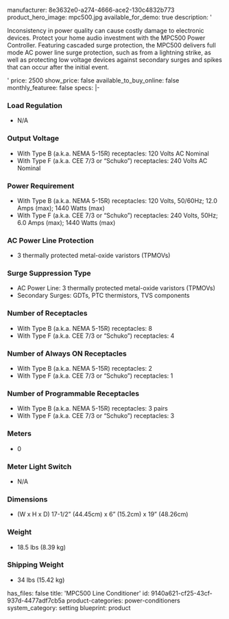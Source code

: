 manufacturer: 8e3632e0-a274-4666-ace2-130c4832b773
product_hero_image: mpc500.jpg
available_for_demo: true
description: '<p>Inconsistency in power quality can cause costly damage to electronic devices. Protect your home audio investment with the MPC500 Power Controller. Featuring cascaded surge protection, the MPC500 delivers full mode AC power line surge protection, such as from a lightning strike, as well as protecting low voltage devices against secondary surges and spikes that can occur after the initial event.</p>'
price: 2500
show_price: false
available_to_buy_online: false
monthly_featuree: false
specs: |-
  <h3><b>Load Regulation</b></h3><ul><li>N/A</li></ul><h3>Output Voltage&nbsp;</h3><ul><li>With Type B (a.k.a. NEMA 5-15R) receptacles: 120 Volts AC Nominal</li><li>With Type F (a.k.a. CEE 7/3 or “Schuko”) receptacles:<b>&nbsp;</b>240 Volts AC Nominal</li></ul><h3><b>Power Requirement&nbsp;</b></h3><ul><li>With Type B (a.k.a. NEMA 5-15R) receptacles:&nbsp;120 Volts, 50/60Hz;&nbsp;12.0 Amps (max); 1440 Watts (max)</li><li>With Type F (a.k.a. CEE 7/3 or “Schuko”) receptacles:&nbsp;240 Volts, 50Hz; 6.0 Amps (max); 1440 Watts (max)</li></ul><h3>AC Power Line Protection</h3><ul><li>3 thermally protected metal-oxide varistors (TPMOVs)</li></ul><h3>Surge Suppression Type</h3><ul><li>AC Power Line: 3 thermally protected metal-oxide varistors (TPMOVs)<br></li><li>Secondary Surges: GDTs, PTC thermistors, TVS components</li></ul><h3>Number of Receptacles</h3><ul><li>With Type B (a.k.a. NEMA 5-15R) receptacles: 8</li><li>With Type F (a.k.a. CEE 7/3 or “Schuko”) receptacles: 4</li></ul><h3>Number of Always ON Receptacles</h3><ul><li>With Type B (a.k.a. NEMA 5-15R) receptacles: 2</li><li>With Type F (a.k.a. CEE 7/3 or “Schuko”) receptacles: 1</li></ul><h3>Number of Programmable Receptacles</h3><ul><li>With Type B (a.k.a. NEMA 5-15R) receptacles: 3 pairs&nbsp;<br></li><li>With Type F (a.k.a. CEE 7/3 or “Schuko”) receptacles: 3</li></ul><h3>Meters</h3><ul><li>0&nbsp;</li></ul><h3>Meter Light Switch</h3><ul><li>N/A &nbsp;</li></ul><h3>Dimensions&nbsp;</h3><ul><li>(W x H x D) 17-1/2” (44.45cm) x 6” (15.2cm) x 19” (48.26cm)&nbsp;
  </li></ul><h3>Weight</h3><ul><li>18.5 lbs (8.39 kg)&nbsp;</li></ul><h3>Shipping Weight&nbsp;</h3><ul><li>34 lbs (15.42 kg)</li></ul>
has_files: false
title: 'MPC500 Line Conditioner'
id: 9140a621-cf25-43cf-937d-4477adf7cb5a
product-categories: power-conditioners
system_category: setting
blueprint: product

